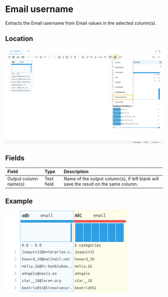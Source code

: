 # Email username
Extracts the Email username from Email values in the selected column(s).
## Location
![Email username on the interface](../../docs/screenshots/location/email_username.png)
## Fields
| Field | Type | Description |
| :--- | :--- | :--- |
| Output column name(s) | Text field | Name of the output column(s), if left blank will save the result on the same column. |
## Example
![Email username example](../../docs/screenshots/table/email_username.png)